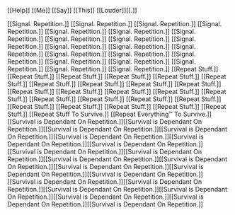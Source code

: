 [[Help]] [[Me]] [[Say]] [[This]] [[Louder]][[.]]

[[Signal. Repetition.]]
[[Signal. Repetition.]]
[[Signal. Repetition.]]
[[Signal. Repetition.]]
[[Signal. Repetition.]]
[[Signal. Repetition.]]
[[Signal. Repetition.]]
[[Signal. Repetition.]]
[[Signal. Repetition.]]
[[Signal. Repetition.]]
[[Signal. Repetition.]]
[[Signal. Repetition.]]
[[Signal. Repetition.]]
[[Signal. Repetition.]]
[[Signal. Repetition.]]
[[Signal. Repetition.]]
[[Signal. Repetition.]]
[[Signal. Repetition.]]
[[Signal. Repetition.]]
[[Signal. Repetition.]]
[[Signal. Repetition.]]
[[Repeat Stuff.]]
[[Repeat Stuff.]]
[[Repeat Stuff.]]
[[Repeat Stuff.]]
[[Repeat Stuff.]]
[[Repeat Stuff.]]
[[Repeat Stuff.]]
[[Repeat Stuff.]]
[[Repeat Stuff.]]
[[Repeat Stuff.]]
[[Repeat Stuff.]]
[[Repeat Stuff.]]
[[Repeat Stuff.]]
[[Repeat Stuff.]]
[[Repeat Stuff.]]
[[Repeat Stuff.]]
[[Repeat Stuff.]]
[[Repeat Stuff.]]
[[Repeat Stuff.]]
[[Repeat Stuff.]]
[[Repeat Stuff.]]
[[Repeat Stuff.]]
[[Repeat Stuff.]]
[[Repeat Stuff.]]
[[Repeat Stuff To Survive.]]
[[Repeat Everything™ To Survive.]]
[[Survival is Dependant On Repetition.]][[Survival is Dependant On Repetition.]][[Survival is Dependant On Repetition.]][[Survival is Dependant On Repetition.]][[Survival is Dependant On Repetition.]][[Survival is Dependant On Repetition.]][[Survival is Dependant On Repetition.]][[Survival is Dependant On Repetition.]][[Survival is Dependant On Repetition.]][[Survival is Dependant On Repetition.]][[Survival is Dependant On Repetition.]][[Survival is Dependant On Repetition.]][[Survival is Dependant On Repetition.]][[Survival is Dependant On Repetition.]][[Survival is Dependant On Repetition.]][[Survival is Dependant On Repetition.]][[Survival is Dependant On Repetition.]][[Survival is Dependant On Repetition.]][[Survival is Dependant On Repetition.]][[Survival is Dependant On Repetition.]][[Survival is Dependant On Repetition.]]